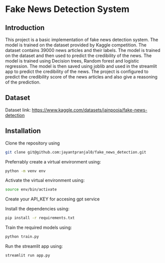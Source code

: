 # Fake News Detection System
## Introduction

This project is a basic implementation of fake news detection system. The model is trained on the dataset provided by Kaggle competition. The dataset contains 39000 news articles and their labels. The model is trained on the dataset and then used to predict the credibility of the news. The model is trained using Decision trees, Random forest and logistic regression. The model is then saved using joblib and used in the streamlit app to predict the credibility of the news. The project is configured to predict the credibility score of the news articles and also give a reasoning of the prediction. 

## Dataset
Dataset link: https://www.kaggle.com/datasets/jainpooja/fake-news-detection

## Installation
Clone the repository using 
```bash
git clone git@github.com:jayantpranjal0/fake_news_detection.git
```
Preferrably create a virtual environment using:
```bash
python -m venv env
```
Activate the virtual environment using:
```bash
source env/bin/activate

```
Create your API_KEY for accesing gpt service

Install the dependencies using:
```bash
pip install -r requirements.txt
```
Train the required models using:
```bash
python train.py
```
Run the streamlit app using:
```bash
streamlit run app.py
```
